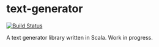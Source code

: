 # text-generator

[![Build Status](https://travis-ci.com/Detharon/text-generator.svg?branch=master)](https://travis-ci.com/Detharon/text-generator)

A text generator library written in Scala.
Work in progress.